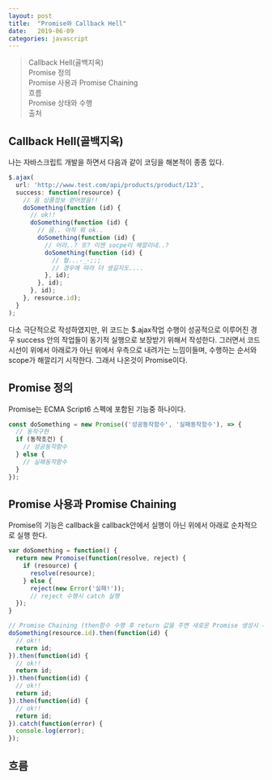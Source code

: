 ```yaml
---
layout: post
title:  "Promise와 Callback Hell"
date:   2019-06-09
categories: javascript
---
```


> Callback Hell(골백지옥) <br/>
Promise 정의<br/>
Promise 사용과 Promise Chaining<br/>
흐름<br/>
Promise 상태와 수행<br/>
출처<br/>

## Callback Hell(골백지옥)
나는 자바스크립트 개발을 하면서 다음과 같이 코딩을 해본적이 종종 있다.
```javascript
$.ajax(
  url: 'http://www.test.com/api/products/product/123',
  success: function(resource) {
    // 음 상품정보 얻어왔음!!
    doSomething(function (id) {
      // ok!!
      doSomething(function (id) {
        // 음.. 아직 뭐 ok..
        doSomething(function (id) {
          // 어라..? 또? 이젠 socpe이 해깔리네..?
          doSomething(function (id) {
            // 헐...-_-;;;
            // 경우에 따라 더 생길지도....
          }, id);
        }, id);
      }, id);
    }, resource.id);
  }
);
```

다소 극단적으로 작성하였지만, 위 코드는 $.ajax작업 수행이 성공적으로 이루어진 경우 success 안의 작업들이 동기적 실행으로 보장받기 위해서 작성한다. 그러면서 코드시선이 위에서 아래로가 아닌 위에서 우측으로 내려가는 느낌이들며, 수행하는 순서와 scope가 해깔리기 시작한다. 그래서 나온것이 Promise이다.

## Promise 정의
Promise는 ECMA Script6 스펙에 포함된 기능중 하나이다.
```javascript
const doSomething = new Promise(('성공동작함수', '실패동작함수'), => {
  // 동작구현
  if (동작조건) {
    // 성공동작함수
  } else {
    // 실패동작함수
  }
});
```

## Promise 사용과 Promise Chaining
Promise의 기능은 callback을 callback안에서 실행이 아닌 위에서 아래로 순차적으로 실행 한다.
```javascript
var doSomething = function() {
  return new Promoise(function(resolve, reject) {
    if (resource) {
      resolve(resource);
    } else {
      reject(new Error('실패!'));
      // reject 수행시 catch 실행
  });
}

// Promise Chaining (then함수 수행 후 return 값을 주면 새로운 Promise 생성시 새로운 parameter로 받을수있다)
doSomething(resource.id).then(function(id) {
  // ok!!
  return id;
}).then(function(id) {
  // ok!!
  return id;
}).then(function(id) {
  // ok!!
  return id;
}).then(function(id) {
  // ok!!
  return id;
}).catch(function(error) {
  console.log(error);
});

```

## 흐름
